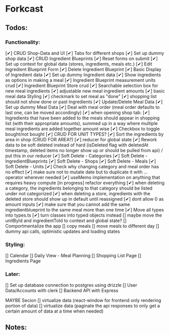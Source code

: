 # Forkcast

## Todos:

### Functionality:

[✔] CRUD Shop-Data and UI
[✔] Tabs for different shops
[✔] Set up dummy shop data
[✔] CRUD Ingredient Blueprints
[✔] Reset forms on submit
[✔] Set up context for global data (stores, ingredients, meals etc.)
[✔] Edit Ingredient Blueprint Form
[✔] Delete Ingredient Blueprint
[✔] Basic Display of Ingredient data
[✔] Set up dummy Ingredient data
[✔] Show ingredients as options in making a meal
[✔] Ingredient Blueprint measurement units crud
[✔] Ingredient Blueprint Store crud
[✔] Searchable selection box for new meal ingredients
[✔] adjustable new meal ingredient amounts
[✔] basic meal data Styling
[✔] checkmark to set meal as "done"
[✔] shopping list should not show done or past Ingredients
[✔] Update/Delete Meal Data
[✔] Set up dummy Meal Data
[✔] Deal with meal order (meal order defaults to last one, can be moved accordingly)
[✔] when opening shop tab:
[✔] Ingredients that have been added to the meals should appear in shopping list (with their appropriate amounts), summed up in a way where multiple meal ingredients are added together amount wise
[✔] Checkbox to toggle bought/not bought
[✔] CRUD FOR UNIT TYPES?
[✔] Sort the ingredients by area in shop (CRUD FOR AREA?)
[✔] reducer for global state
[✔] Rework data to be soft deleted instead of hard (isDeleted flag with deletedAt timestamp, deleted items no longer show up or should be pulled from api) / put this in our reducer
[✔] Soft Delete - Categories
[✔] Soft Delete - IngredientBlueprints
[✔] Soft Delete - Shops
[✔] Soft Delete - Meals
[✔] Soft Delete - Units
[✔] Check why changing category and meal order has no effect
[✔] make sure not to mutate date but to duplicate it with ... operator wherever needed
[✔] useMemo implementation on anything that requires heavy compute
[in progress] refactor everything
[✔] when deleting a category, the ingredients belonging to that category should be listed under not categorized
[✔] when deleting a store, ingredients with the deleted store should show up in default until reassigned
[✔] dont allow 0 as amount inputs
[✔] make sure that you cannot add the same ingredientblueprint to the same meal more than one time
[✔] Move all types into types.ts
[✔] turn classes into typed objects instead
[] maybe move the unitById and ingredientToId to context and global state?
[] Comportmentalize the app
[] copy meals
[] move meals to different day
[] dummy api calls, optimistic updates and loading states

### Styling:

[] Calendar
[] Daily View - Meal Planning
[] Shopping List Page
[] Ingredients Page

### Later:

[] Set up database connection to postgres using drizzle
[] User Data/Accounts with clerk
[] Backend API with Express

MAYBE Secion
[] virtualize data (react-window for frontend only rendering portion of data)
[] virtualize data (paginate the api responses to only get a certain amount of data at a time when needed)

## Notes:
